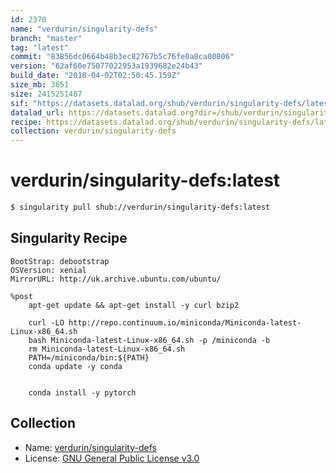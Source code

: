 ```yaml
---
id: 2370
name: "verdurin/singularity-defs"
branch: "master"
tag: "latest"
commit: "83856dc0664b48b3ec82767b5c76fe0a8ca00806"
version: "62af60e75077022953a1939682e24b43"
build_date: "2018-04-02T02:50:45.159Z"
size_mb: 3651
size: 2415251487
sif: "https://datasets.datalad.org/shub/verdurin/singularity-defs/latest/2018-04-02-83856dc0-62af60e7/62af60e75077022953a1939682e24b43.simg"
datalad_url: https://datasets.datalad.org?dir=/shub/verdurin/singularity-defs/latest/2018-04-02-83856dc0-62af60e7/
recipe: https://datasets.datalad.org/shub/verdurin/singularity-defs/latest/2018-04-02-83856dc0-62af60e7/Singularity
collection: verdurin/singularity-defs
---
```


# verdurin/singularity-defs:latest

```bash
$ singularity pull shub://verdurin/singularity-defs:latest
```

## Singularity Recipe

```singularity
BootStrap: debootstrap
OSVersion: xenial
MirrorURL: http://uk.archive.ubuntu.com/ubuntu/

%post
    apt-get update && apt-get install -y curl bzip2

    curl -LO http://repo.continuum.io/miniconda/Miniconda-latest-Linux-x86_64.sh
    bash Miniconda-latest-Linux-x86_64.sh -p /miniconda -b
    rm Miniconda-latest-Linux-x86_64.sh
    PATH=/miniconda/bin:${PATH}
    conda update -y conda


    conda install -y pytorch
```

## Collection

 - Name: [verdurin/singularity-defs](https://github.com/verdurin/singularity-defs)
 - License: [GNU General Public License v3.0](https://api.github.com/licenses/gpl-3.0)

